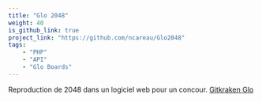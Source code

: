 ```yaml
---
title: "Glo 2048"
weight: 40
is_github_link: true
project_link: "https://github.com/ncareau/Glo2048"
tags:
    - "PHP"
    - "API"
    - "Glo Boards"
---
```


Reproduction de 2048 dans un logiciel web pour un concour. [Gitkraken Glo](https://www.gitkraken.com/glo)